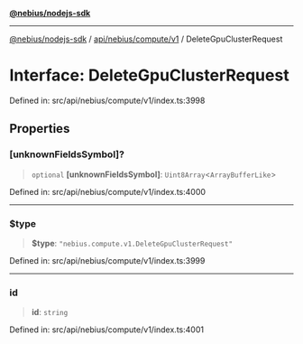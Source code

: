 [**@nebius/nodejs-sdk**](../../../../../README.md)

---

[@nebius/nodejs-sdk](../../../../../README.md) / [api/nebius/compute/v1](../README.md) / DeleteGpuClusterRequest

# Interface: DeleteGpuClusterRequest

Defined in: src/api/nebius/compute/v1/index.ts:3998

## Properties

### \[unknownFieldsSymbol\]?

> `optional` **\[unknownFieldsSymbol\]**: `Uint8Array`\<`ArrayBufferLike`\>

Defined in: src/api/nebius/compute/v1/index.ts:4000

---

### $type

> **$type**: `"nebius.compute.v1.DeleteGpuClusterRequest"`

Defined in: src/api/nebius/compute/v1/index.ts:3999

---

### id

> **id**: `string`

Defined in: src/api/nebius/compute/v1/index.ts:4001
